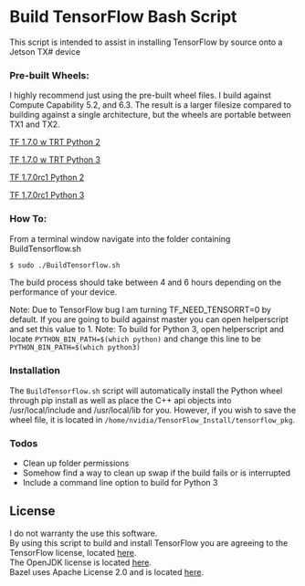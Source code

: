 # Build TensorFlow Bash Script

This script is intended to assist in installing TensorFlow by source onto a Jetson TX# device

### Pre-built Wheels:

I highly recommend just using the pre-built wheel files.  I build against Compute Capability  5.2, and 6.3.  The result is a larger filesize compared to building against a single architecture, but the wheels are portable between TX1 and TX2.

[TF 1.7.0 w TRT Python 2](https://nvidia.box.com/v/TF170-py27-wTRT)

[TF 1.7.0 w TRT Python 3](https://nvidia.box.com/v/TF170-py35-wTRT)

[TF 1.7.0rc1 Python 2](https://nvidia.box.com/v/Jetson-TF170rc1-aarch64)

[TF 1.7.0rc1 Python 3](https://nvidia.box.com/v/Jetson-TF170rc1-Py3)


### How To:

From a terminal window navigate into the folder containing BuildTensorflow.sh

```sh
$ sudo ./BuildTensorflow.sh
```

The build process should take between 4 and 6 hours depending on the performance of your device.

Note:  Due to TensorFlow bug I am turning TF_NEED_TENSORRT=0 by default.  If you are going to build against master you can open helperscript and set this value to 1.
Note:  To build for Python 3, open helperscript and locate ```PYTHON_BIN_PATH=$(which python)``` and change this line to be ```PYTHON_BIN_PATH=$(which python3)```

### Installation

The ```BuildTensorflow.sh``` script will automatically install the Python wheel through pip install as well as place the C++ api objects into /usr/local/include and /usr/local/lib for you.  However, if you wish to save the wheel file, it is located in ```/home/nvidia/TensorFlow_Install/tensorflow_pkg```.


### Todos
* Clean up folder permissions
* Somehow find a way to clean up swap if the build fails or is interrupted
* Include a command line option to build for Python 3

License
----
I do not warranty the use this software.  
By using this script to build and install TensorFlow you are agreeing to the TensorFlow license, located 
[here](https://github.com/tensorflow/tensorflow/blob/master/LICENSE).  
The OpenJDK license is located [here](http://openjdk.java.net/legal/binary-license-2007-08-02.html).  
Bazel uses Apache License 2.0 and is located [here](https://github.com/bazelbuild/bazel/blob/master/LICENSE).